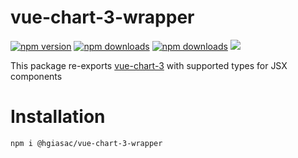 # vue-chart-3-wrapper

[![npm version][npm-version-src]][npm-version-href]
[![npm downloads][npm-downloads-src]][npm-downloads-href]
[![npm downloads][npm-total-downloads-src]][npm-downloads-href]
<img src='https://img.shields.io/npm/l/@hgiasac/vue-chart-3-wrapper.svg'>

[npm-version-src]: https://img.shields.io/npm/v/@hgiasac/vue-chart-3-wrapper.svg
[npm-version-href]: https://www.npmjs.com/package/@hgiasac/vue-chart-3-wrapper
[npm-downloads-src]: https://img.shields.io/npm/dm/@hgiasac/vue-chart-3-wrapper.svg
[npm-total-downloads-src]: https://img.shields.io/npm/dt/@hgiasac/vue-chart-3-wrapper.svg
[npm-downloads-href]: https://www.npmjs.com/package/@hgiasac/vue-chart-3-wrapper

This package re-exports [vue-chart-3](https://github.com/victorgarciaesgi/vue-chart-3) with supported types for JSX components

# Installation

```bash
npm i @hgiasac/vue-chart-3-wrapper
```

